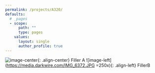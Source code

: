 ```yaml
---
permalink: /projects/A320/
defaults:
  # _pages
  - scope:
      path: ""
      type: pages
    values:
      layout: single
      author_profile: true
---
```


![image-center](https://media.darkwire.com/IMG_3107.JPG){: .align-center}
Filler A
![image-left](https://media.darkwire.com/IMG_6372.JPG =250x){: .align-left}
FillerB

<!--<div>
	<img src="https://media.darkwire.com/IMG_3107.JPG" width="400" style="float: right;">
	Completed A320 models on 3D-printed stands.
</div>-->
